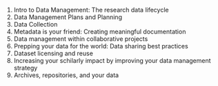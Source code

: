 1. Intro to Data Management: The research data lifecycle
2. Data Management Plans and Planning
3. Data Collection
4. Metadata is your friend: Creating meaningful documentation
5. Data management within collaborative projects
6. Prepping your data for the world: Data sharing best practices
7. Dataset licensing and reuse
8. Increasing your schilarly impact by improving your data management strategy
9. Archives, repositories, and your data
